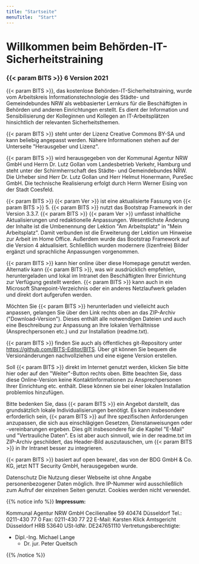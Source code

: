 ```yaml
---
title: "Startseite"
menuTitle:  "Start"
---
```


# Willkommen beim Behörden-IT-Sicherheitstraining

### {{< param BITS >}} 6 Version 2021

{{< param BITS >}}, das kostenlose Behörden-IT-Sicherheitstraining, wurde vom Arbeitskreis Informationstechnologie des Städte- und Gemeindebundes NRW als webbasierter Lernkurs für die Beschäftigten in Behörden und anderen Einrichtungen erstellt. Es dient der Information und Sensibilisierung der Kolleginnen und Kollegen an IT-Arbeitsplätzen hinsichtlich der relevanten Sicherheitsthemen.

{{< param BITS >}} steht unter der Lizenz Creative Commons BY-SA und kann beliebig angepasst werden. Nähere Informationen stehen auf der Unterseite "Herausgeber und Lizenz".

{{< param BITS >}} wird herausgegeben von der Kommunal Agentur NRW GmbH und Herrn Dr. Lutz Gollan vom Landesbetrieb Verkehr, Hamburg und steht unter der Schirmherrschaft des Städte- und Gemeindebundes NRW. Die Urheber sind Herr Dr. Lutz Gollan und Herr Helmut Honermann, PureSec GmbH. Die technische Realisierung erfolgt durch Herrn Werner Eising von der Stadt Coesfeld.

{{< param BITS >}} {{< param Ver >}} ist eine aktualisierte Fassung von {{< param BITS >}} 5. {{< param BITS >}} nutzt das Bootstrap Framework in der Version 3.3.7. {{< param BITS >}} {{< param Ver >}} umfasst inhaltliche Aktualisierungen und redaktionelle Anpassungen. Wesentlichste Änderung der Inhalte ist die Umbenennung der Lektion "Am Arbeitsplatz" in "Mein Arbeitsplatz". Damit verbunden ist die Erweiterung der Lektion um Hinweise zur Arbeit im Home Office. Außerdem wurde das Bootstrap Framework auf die Version 4 aktualisiert. Schließlich wurden modernere (lizenfreie) Bilder ergänzt und sprachliche Anpassungen vorgenommen.

{{< param BITS >}} kann hier online über diese Homepage genutzt werden. Alternativ kann {{< param BITS >}}, was wir ausdrücklich empfehlen, heruntergeladen und lokal im Intranet den Beschäftigten Ihrer Einrichtung zur Verfügung gestellt werden. {{< param BITS >}} kann auch in ein Microsoft Sharepoint-Verzeichnis oder ein anderes Netzlaufwerk geladen und direkt dort aufgerufen werden.

Möchten Sie {{< param BITS >}} herunterladen und vielleicht auch anpassen, gelangen Sie über den Link rechts oben an das ZIP-Archiv ("Download-Version"). Dieses enthält alle notwendigen Dateien und auch eine Beschreibung zur Anpassung an Ihre lokalen Verhältnisse (Ansprechpersonen etc.) und zur Installation (readme.txt).

{{< param BITS >}} finden Sie auch als öffentliches git-Repository unter https://github.com/BITS-Editor/BITS. Über git können Sie bequem die Versionänderungen nachvollziehen und eine eigene Version erstellen.

Soll {{< param BITS >}} direkt im Internet genutzt werden, klicken Sie bitte hier oder auf den "Weiter"-Button rechts oben. Bitte beachten Sie, dass diese Online-Version keine Kontaktinformationen zu Ansprechpersonen Ihrer Einrichtung etc. enthält. Diese können sie bei einer lokalen Installation problemlos hinzufügen.

Bitte bedenken Sie, dass {{< param BITS >}} ein Angebot darstellt, das grundsätzlich lokale Individualisierungen benötigt. Es kann insbesondere erforderlich sein, {{< param BITS >}} auf Ihre spezifischen Anforderungen anzupassen, die sich aus einschlägigen Gesetzen, Dienstanweisungen oder -vereinbarungen ergeben. Dies gilt insbesondere für die Kapitel "E-Mail" und "Vertrauliche Daten". Es ist aber auch sinnvoll, wie in der readme.txt im ZIP-Archiv geschildert, das Header-Bild auszutauschen, um {{< param BITS >}} in Ihr Intranet besser zu integrieren.

{{< param BITS >}} basiert auf open beware!, das von der BDG GmbH & Co. KG, jetzt NTT Security GmbH, herausgegeben wurde.

Datenschutz
Die Nutzung dieser Webseite ist ohne Angabe personenbezogener Daten möglich. Ihre IP-Nummer wird ausschließlich zum Aufruf der einzelnen Seiten genutzt. Cookies werden nicht verwendet.

{{% notice info %}}
**Impressum:**

Kommunal Agentur NRW GmbH Cecilienallee 59
40474 Düsseldorf
Tel.: 0211-430 77 0
Fax: 0211-430 77 22
E-Mail: Karsten Klick
Amtsgericht Düsseldorf
HRB 53640
USt-IdNr. DE247651110
Vertretungsberechtigte:

* Dipl.-Ing. Michael Lange
  * Dr. jur. Peter Queitsch

{{% /notice %}}
